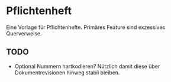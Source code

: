 # Pflichtenheft

Eine Vorlage für Pflichtenhefte.
Primäres Feature sind exzessives Querverweise.

## TODO

* Optional Nummern hartkodieren? Nützlich damit diese über Dokumentrevisionen hinweg stabil bleiben.
